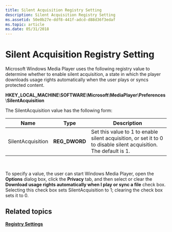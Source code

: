 ```yaml
---
title: Silent Acquisition Registry Setting
description: Silent Acquisition Registry Setting
ms.assetid: 50e0b27e-ddf8-441f-adcd-d88d36f3edaf
ms.topic: article
ms.date: 05/31/2018
---
```


# Silent Acquisition Registry Setting

Microsoft Windows Media Player uses the following registry value to determine whether to enable silent acquisition, a state in which the player downloads usage rights automatically when the user plays or syncs protected content.

**HKEY\_LOCAL\_MACHINE**\\**SOFTWARE**\\**Microsoft**\\**MediaPlayer**\\**Preferences**\\**SilentAcquisition**

The SilentAcquisition value has the following form:



| Name              | Type           | Description                                                                                                       |
|-------------------|----------------|-------------------------------------------------------------------------------------------------------------------|
| SilentAcquisition | **REG\_DWORD** | Set this value to 1 to enable silent acquisition, or set it to 0 to disable silent acquisition. The default is 1. |



 

To specify a value, the user can start Windows Media Player, open the **Options** dialog box, click the **Privacy** tab, and then select or clear the **Download usage rights automatically when I play or sync a file** check box. Selecting this check box sets SilentAcquisition to 1; clearing the check box sets it to 0.

## Related topics

<dl> <dt>

[**Registry Settings**](registry-settings.md)
</dt> </dl>

 

 




